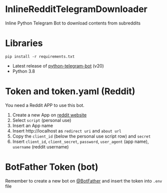 # InlineRedditTelegramDownloader
Inline Python Telegram Bot to download contents from subreddits

# Libraries
```
pip install -r requirements.txt
```
* Latest release of [python-telegram-bot](https://github.com/python-telegram-bot/python-telegram-bot) (v20)
* Python 3.8
# Token and token.yaml (Reddit)
You need a Reddit APP to use this bot. 
1. Create a new App on [reddit website](https://www.reddit.com/prefs/apps)
2. Select `script` (personal use) 
3. Insert an App name
4. Insert http://localhost as `redirect uri` and `about url`
5. Copy the `client_id` (below the personal use script row) and `secret`
6. Insert `client_id`, `client_secret`, `password`, `user_agent` (app name), `username` (reddit username)

# BotFather Token (bot)
Remember to create a new bot on [@BotFather](https://telegram.me/BotFather) and insert the token into `.env` file
